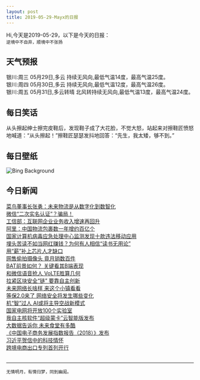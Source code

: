 ```yaml
---
layout: post
title: 2019-05-29-Mayx的日报
---
```


Hi,今天是2019-05-29，以下是今天的日报：<br><small>
逆境中不自弃，顺境中不张扬</small><!--more-->
## 天气预报
银川:周三 05月29日,多云 持续无风向,最低气温14度，最高气温25度。<br>银川:周四 05月30日,多云 持续无风向,最低气温12度，最高气温26度。<br>银川:周五 05月31日,多云转晴 北风转持续无风向,最低气温13度，最高气温24度。
## 每日笑话
从头擦起绅士擦完皮鞋后，发现鞋子成了大花脸，不觉大怒，站起来对擦鞋匠愤怒地喊道：“从头擦起！”擦鞋匠瑟瑟发抖地回答：“先生，我太矮，够不到。”
## 每日壁纸
![Bing Background](https://cn.bing.com/th?id=OHR.BeeWeek_EN-US3869000893_1920x1080.jpg&rf=LaDigue_1920x1080.jpg&pid=hp "Pollen-covered honey bee on a pumpkin flower (© Konrad Wothe/Minden Pictures)")
## 今日新闻

[菜鸟董事长张勇：未来物流是从数字化到数智化](http://it.people.com.cn/n1/2019/0529/c1009-31107956.html)   
[微信“二次实名认证”？骗局！](http://it.people.com.cn/n1/2019/0529/c1009-31107893.html)   
[工信部：互联网企业业务收入增速再回升](http://it.people.com.cn/n1/2019/0529/c1009-31107896.html)   
[阿里：中国物流包裹数一年增约百亿个](http://it.people.com.cn/n1/2019/0529/c1009-31107894.html)   
[国家计算机病毒应急处理中心监测发现十款违法移动应用](http://it.people.com.cn/n1/2019/0529/c1009-31107892.html)   
[埋头苦读不如当网红赚钱？为何有人相信“读书无用论”](http://it.people.com.cn/n1/2019/0529/c1009-31107884.html)   
[用“薪”补上芯片人才缺口](http://it.people.com.cn/n1/2019/0529/c1009-31107887.html)   
[网售偷拍摄像头 竟月销数百件](http://it.people.com.cn/n1/2019/0529/c1009-31107874.html)   
[BAT前景如何？ 关键看其B端表现](http://it.people.com.cn/n1/2019/0529/c1009-31107865.html)   
[和微信语音抢人 VoLTE胜算几何](http://it.people.com.cn/n1/2019/0529/c1009-31107864.html)   
[拉紧区块安全“链” 要靠自主创新](http://it.people.com.cn/n1/2019/0529/c1009-31107867.html)   
[未来网络长啥样 来这个小镇看看](http://it.people.com.cn/n1/2019/0529/c1009-31107862.html)   
[等保2.0来了 网络安全将发生哪些变化](http://it.people.com.cn/n1/2019/0529/c1009-31107861.html)   
[机“智”过人 AI或将主导空战新模式](http://it.people.com.cn/n1/2019/0529/c1009-31107860.html)   
[国家电网将开放100个实验室](http://it.people.com.cn/n1/2019/0529/c1009-31107857.html)   
[我自主核软件“超级蒙卡”云智能版发布](http://it.people.com.cn/n1/2019/0529/c1009-31107855.html)   
[大数据告诉你 未来食堂有多酷](http://it.people.com.cn/n1/2019/0529/c1009-31107854.html)   
[《中国电子商务发展指数报告（2018）》发布](http://it.people.com.cn/n1/2019/0529/c1009-31107852.html)   
[习近平贺信中的科技情怀](http://it.people.com.cn/n1/2019/0529/c1009-31107824.html)   
[跨境电商出口专列首列开行](http://it.people.com.cn/n1/2019/0529/c1009-31107816.html)   
<br />

***

<small>无情明月，有情归梦，同到幽闺。</small>
